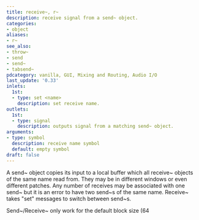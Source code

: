```yaml
---
title: receive~, r~
description: receive signal from a send~ object.
categories:
- object
aliases:
- r~
see_also:
- throw~
- send
- send~
- tabsend~
pdcategory: vanilla, GUI, Mixing and Routing, Audio I/O
last_update: '0.33'
inlets:
  1st:
  - type: set <name>
    description: set receive name.
outlets:
  1st:
  - type: signal
    description: outputs signal from a matching send~ object.
arguments:
- type: symbol
  description: receive name symbol 
  default: empty symbol
draft: false
---
```

A send~ object copies its input to a local buffer which all receive~ objects of the same name read from. They may be in different windows or even different patches. Any number of receives may be associated with one send~ but it is an error to have two send~s of the same name. Receive~ takes "set" messages to switch between send~s.

Send~/Receive~ only work for the default block size (64
